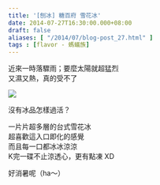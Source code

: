 ```yaml
---
title: '[刨冰] 糖百府 雪花冰'
date: 2014-07-27T16:30:00.000+08:00
draft: false
aliases: [ "/2014/07/blog-post_27.html" ]
tags : [flavor - 螞蟻族]
---
```


近來一時落驟雨；要麼太陽就超猛烈  
又濕又熱，真的受不了  

[![](https://2.bp.blogspot.com/--8jvE0WNOzg/XEQP7sfiUUI/AAAAAAAAGHE/ZEXyhbyIidUWCS8FcCL4QoEyflsyRR7WACLcBGAs/s640/9707524327_69265cb336_z.jpg)](https://2.bp.blogspot.com/--8jvE0WNOzg/XEQP7sfiUUI/AAAAAAAAGHE/ZEXyhbyIidUWCS8FcCL4QoEyflsyRR7WACLcBGAs/s1600/9707524327_69265cb336_z.jpg)

沒有冰品怎樣過活？  
  
一片片超多層的台式雪花冰  
超喜歡這入口即化的感覺  
而且每一口都冰冰涼涼  
K完一碟不止涼透心，更有點凍 XD  
  
好消暑呢（ha～）